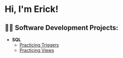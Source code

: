 <h1>Hi, I'm Erick! 

<h2>👨‍💻 Software Development Projects:</h2>

- <b>SQL</b>
  - [Practicing Triggers](https://github.com/epena527/Triggers-Practice)
  - [Practicing Views](https://github.com/epena527/Triggers-Practice)



